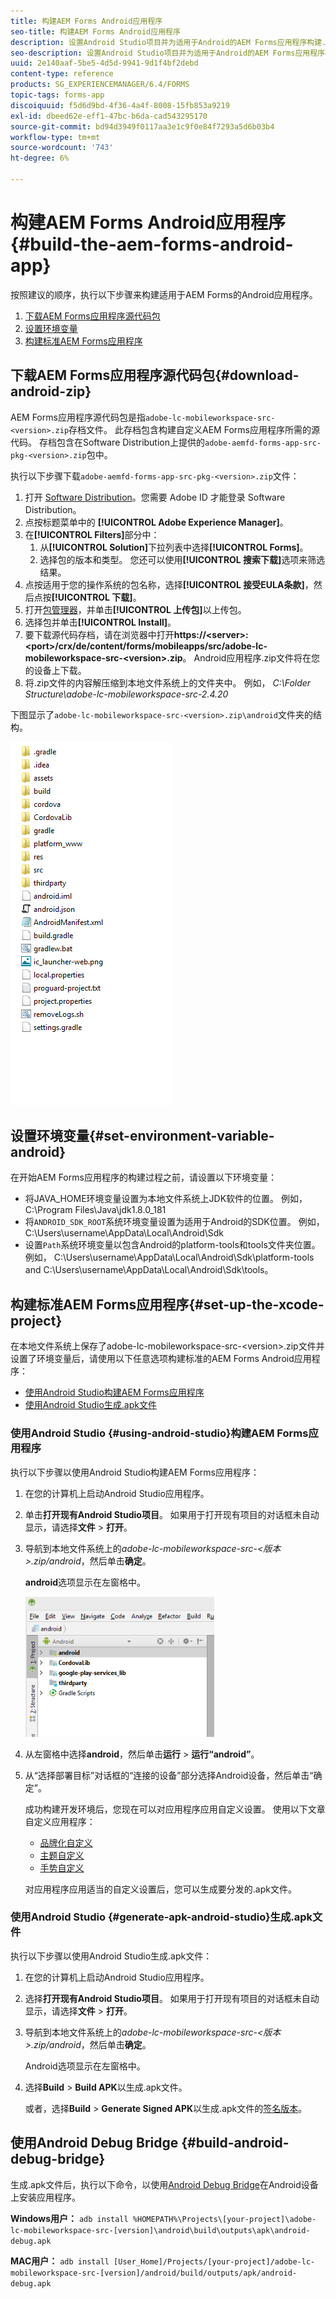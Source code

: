 ```yaml
---
title: 构建AEM Forms Android应用程序
seo-title: 构建AEM Forms Android应用程序
description: 设置Android Studio项目并为适用于Android的AEM Forms应用程序构建.apk文件的步骤
seo-description: 设置Android Studio项目并为适用于Android的AEM Forms应用程序构建.apk文件的步骤
uuid: 2e140aaf-5be5-4d5d-9941-9d1f4bf2debd
content-type: reference
products: SG_EXPERIENCEMANAGER/6.4/FORMS
topic-tags: forms-app
discoiquuid: f5d6d9bd-4f36-4a4f-8008-15fb853a9219
exl-id: dbeed62e-eff1-47bc-b6da-cad543295170
source-git-commit: bd94d3949f0117aa3e1c9f0e84f7293a5d6b03b4
workflow-type: tm+mt
source-wordcount: '743'
ht-degree: 6%

---
```


# 构建AEM Forms Android应用程序{#build-the-aem-forms-android-app}

按照建议的顺序，执行以下步骤来构建适用于AEM Forms的Android应用程序。

1. [下载AEM Forms应用程序源代码包](#download-android-zip)
1. [设置环境变量](#set-environment-variable-android)
1. [构建标准AEM Forms应用程序](#set-up-the-xcode-project)

## 下载AEM Forms应用程序源代码包{#download-android-zip}

AEM Forms应用程序源代码包是指`adobe-lc-mobileworkspace-src-<version>.zip`存档文件。 此存档包含构建自定义AEM Forms应用程序所需的源代码。 存档包含在Software Distribution上提供的`adobe-aemfd-forms-app-src-pkg-<version>.zip`包中。

执行以下步骤下载`adobe-aemfd-forms-app-src-pkg-<version>.zip`文件：

1. 打开 [Software Distribution](https://experience.adobe.com/downloads)。您需要 Adobe ID 才能登录 Software Distribution。
1. 点按标题菜单中的 **[!UICONTROL Adobe Experience Manager]**。
1. 在&#x200B;**[!UICONTROL Filters]**&#x200B;部分中：
   1. 从&#x200B;**[!UICONTROL Solution]**&#x200B;下拉列表中选择&#x200B;**[!UICONTROL Forms]**。
   2. 选择包的版本和类型。 您还可以使用&#x200B;**[!UICONTROL 搜索下载]**&#x200B;选项来筛选结果。
1. 点按适用于您的操作系统的包名称，选择&#x200B;**[!UICONTROL 接受EULA条款]**，然后点按&#x200B;**[!UICONTROL 下载]**。
1. 打开[包管理器](https://docs.adobe.com/content/help/zh-Hans/experience-manager-65/administering/contentmanagement/package-manager.html)，并单击&#x200B;**[!UICONTROL 上传包]**&#x200B;以上传包。
1. 选择包并单击&#x200B;**[!UICONTROL Install]**。
1. 要下载源代码存档，请在浏览器中打开&#x200B;**https://&lt;server>:&lt;port>/crx/de/content/forms/mobileapps/src/adobe-lc-mobileworkspace-src-&lt;version>.zip**。 Android应用程序.zip文件将在您的设备上下载。
1. 将.zip文件的内容解压缩到本地文件系统上的文件夹中。 例如， *C:\Folder Structure\adobe-lc-mobileworkspace-src-2.4.20*

下图显示了`adobe-lc-mobileworkspace-src-<version>.zip\android`文件夹的结构。

![zip_android_folder_structure](assets/zip_android_folder_structure.png)

## 设置环境变量{#set-environment-variable-android}

在开始AEM Forms应用程序的构建过程之前，请设置以下环境变量：

* 将JAVA_HOME环境变量设置为本地文件系统上JDK软件的位置。 例如， C:\Program Files\Java\jdk1.8.0_181
* 将`ANDROID_SDK_ROOT`系统环境变量设置为适用于Android的SDK位置。 例如， C:\Users\username\AppData\Local\Android\Sdk
* 设置`Path`系统环境变量以包含Android的platform-tools和tools文件夹位置。 例如， C:\Users\username\AppData\Local\Android\Sdk\platform-tools and C:\Users\username\AppData\Local\Android\Sdk\tools。

## 构建标准AEM Forms应用程序{#set-up-the-xcode-project}

在本地文件系统上保存了adobe-lc-mobileworkspace-src-&lt;version>.zip文件并设置了环境变量后，请使用以下任意选项构建标准的AEM Forms Android应用程序：

* [使用Android Studio构建AEM Forms应用程序](#using-android-studio)
* [使用Android Studio生成.apk文件](#generate-apk-android-studio)

### 使用Android Studio {#using-android-studio}构建AEM Forms应用程序

执行以下步骤以使用Android Studio构建AEM Forms应用程序：

1. 在您的计算机上启动Android Studio应用程序。
1. 单击&#x200B;**打开现有Android Studio项目**。 如果用于打开现有项目的对话框未自动显示，请选择&#x200B;**文件** > **打开**。
1. 导航到本地文件系统上的&#x200B;*adobe-lc-mobileworkspace-src-&lt;版本>.zip/android*，然后单击&#x200B;**确定**。

   **android**&#x200B;选项显示在左窗格中。

   ![android_folder_studio](assets/android_folder_studio.png)

1. 从左窗格中选择&#x200B;**android**，然后单击&#x200B;**运行** > **运行“android”**。
1. 从“选择部署目标”对话框的“连接的设备”部分选择Android设备，然后单击“确定”。

   成功构建开发环境后，您现在可以对应用程序应用自定义设置。 使用以下文章自定义应用程序：

   * [品牌化自定义](/help/forms/using/branding-customization.md)
   * [主题自定义](/help/forms/using/theme-customization.md)
   * [手势自定义](/help/forms/using/gesture-customization.md)

   对应用程序应用适当的自定义设置后，您可以生成要分发的.apk文件。

### 使用Android Studio {#generate-apk-android-studio}生成.apk文件

执行以下步骤以使用Android Studio生成.apk文件：

1. 在您的计算机上启动Android Studio应用程序。
1. 选择&#x200B;**打开现有Android Studio项目**。 如果用于打开现有项目的对话框未自动显示，请选择&#x200B;**文件** > **打开**。
1. 导航到本地文件系统上的&#x200B;*adobe-lc-mobileworkspace-src-&lt;版本>.zip/android*，然后单击&#x200B;**确定**。

   Android选项显示在左窗格中。

1. 选择&#x200B;**Build** > **Build APK**&#x200B;以生成.apk文件。

   或者，选择&#x200B;**Build** > **Generate Signed APK**&#x200B;以生成.apk文件的[签名版本](https://developer.android.com/studio/publish/app-signing)。

## 使用Android Debug Bridge {#build-android-debug-bridge}

生成.apk文件后，执行以下命令，以使用[Android Debug Bridge](https://developer.android.com/tools/help/adb.html)在Android设备上安装应用程序。

**Windows用户：** `adb install %HOMEPATH%\Projects\[your-project]\adobe-lc-mobileworkspace-src-[version]\android\build\outputs\apk\android-debug.apk`

**MAC用户：** `adb install [User_Home]/Projects/[your-project]/adobe-lc-mobileworkspace-src-[version]/android/build/outputs/apk/android-debug.apk`
